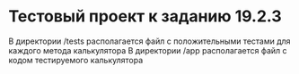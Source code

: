 # Тестовый проект к заданию 19.2.3
В директории /tests располагается файл с положительными тестами для каждого метода калькулятора
В директории /app располагается файл с кодом тестируемого калькулятора
